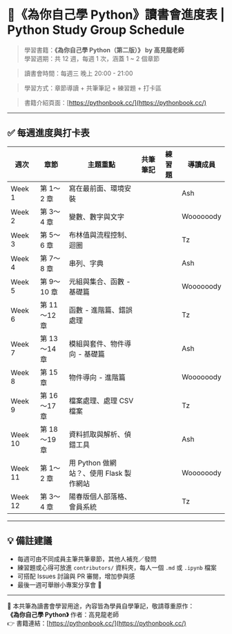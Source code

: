 # 🐍《為你自己學 Python》讀書會進度表 | Python Study Group Schedule

> 學習書籍：**《為你自己學 Python（第二版）》 by 高見龍老師**  
> 學習週期：共 12 週，每週 1 次，涵蓋 1 ~ 2 個章節

> 讀書會時間：每週三 晚上 20:00 - 21:00

> 學習方式：章節導讀 + 共筆筆記 + 練習題 + 打卡區  

> 書籍介紹頁面：[https://pythonbook.cc/](https://pythonbook.cc/)

---

## ✅ 每週進度與打卡表

| 週次 | 章節 | 主題重點 | 共筆筆記 | 練習題 | 導讀成員 |
|------|------|-----------|------------|--------|----------|
| Week 1 | 第 1～2 章 | 寫在最前面、環境安裝 |  |  | Ash |
| Week 2 | 第 3～4 章 | 變數、數字與文字 |  |  | Woooooody |
| Week 3 | 第 5～6 章 | 布林值與流程控制、迴圈 |  |  | Tz |
| Week 4 | 第 7～8 章 | 串列、字典 |  |  | Ash |
| Week 5 | 第 9～10 章 | 元組與集合、函數 - 基礎篇 |  |  | Woooooody |
| Week 6 | 第 11～12 章 | 函數 - 進階篇、錯誤處理 |  |  | Tz |
| Week 7 | 第 13～14 章 | 模組與套件、物件導向 - 基礎篇 |  |  | Ash |
| Week 8 | 第 15 章 | 物件導向 - 進階篇 |  |  | Woooooody |
| Week 9 | 第 16～17 章 | 檔案處理、處理 CSV 檔案 |  |  | Tz |
| Week 10 | 第 18～19 章 | 資料抓取與解析、偵錯工具 |  |  | Ash |
| Week 11 | 第 1～2 章 | 用 Python 做網站？、使用 Flask 製作網站 |  |  | Woooooody |
| Week 12 | 第 3～4 章 | 陽春版個人部落格、會員系統 |  |  | Tz |

---

## 💡 備註建議

- 每週可由不同成員主筆共筆章節，其他人補充／發問
- 練習題或心得可放進 `contributors/` 資料夾，每人一個 `.md` 或 `.ipynb` 檔案
- 可搭配 Issues 討論與 PR 審閱，增加參與感
- 最後一週可舉辦小專案分享會 🎉

---

📘 本共筆為讀書會學習用途，內容皆為學員自學筆記，敬請尊重原作：  
**《為你自己學 Python》** 作者：高見龍老師  
👉 書籍連結：[https://pythonbook.cc/](https://pythonbook.cc/)
